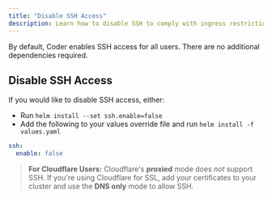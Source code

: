 ```yaml
---
title: "Disable SSH Access"
description: Learn how to disable SSH to comply with ingress restrictions.
---
```


By default, Coder enables SSH access for all users. There are no additional
dependencies required.

## Disable SSH Access

If you would like to disable SSH access, either:

- Run `helm install --set ssh.enable=false`
- Add the following to your values override file and run `helm install -f values.yaml`

```yaml
ssh:
  enable: false
```

> **For Cloudflare Users:** Cloudflare's **proxied** mode does _not_ support
> SSH. If you're using Cloudflare for SSL, add your certificates to your cluster
> and use the **DNS only** mode to allow SSH.
